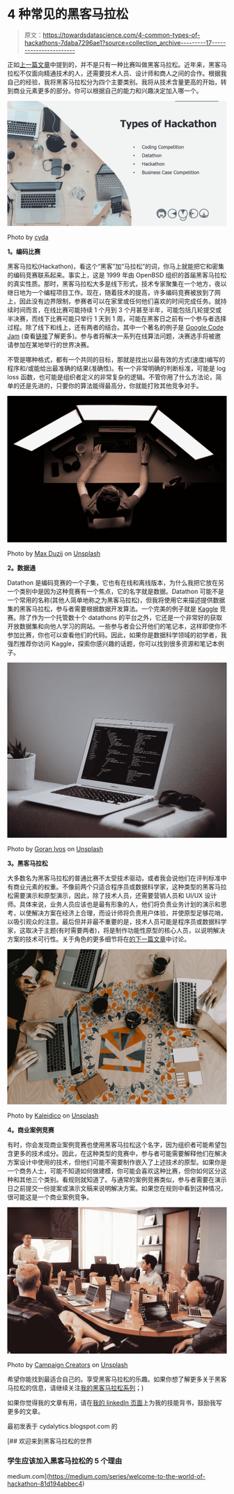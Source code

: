 # 4 种常见的黑客马拉松

> 原文：<https://towardsdatascience.com/4-common-types-of-hackathons-7daba7296ae1?source=collection_archive---------17----------------------->

正如[上一篇文章](/5-reasons-why-students-should-join-hackathon-5c24254bc19b?source=friends_link&sk=2edb598a64d8cbf2518c8e0614522103)中提到的，并不是只有一种比赛叫做黑客马拉松。近年来，黑客马拉松不仅面向精通技术的人，还需要技术人员、设计师和商人之间的合作。根据我自己的经验，我将黑客马拉松分为四个主要类别。我将从技术含量更高的开始，转到商业元素更多的部分。你可以根据自己的能力和兴趣决定加入哪一个。

![](img/845cbf5ceded95d470581ae8e30de9a1.png)

Photo by [cyda](https://cydalytics.blogspot.com/)

**1。编码比赛**

黑客马拉松(Hackathon)，看这个“黑客”加“马拉松”的词，你马上就能把它和密集的编码竞赛联系起来。事实上，这是 1999 年由 OpenBSD 组织的首届黑客马拉松的真实性质。那时，黑客马拉松大多是线下形式，技术专家聚集在一个地方，夜以继日地为一个编程项目工作。现在，随着技术的提高，许多编码竞赛被放到了网上，因此没有边界限制，参赛者可以在家里或任何他们喜欢的时间完成任务。就持续时间而言，在线比赛可能持续 1 个月到 3 个月甚至半年，可能包括几轮提交或半决赛，而线下比赛可能只举行 1 天到 1 周，可能在黑客日之前有一个参与者选择过程。除了线下和线上，还有两者的结合。其中一个著名的例子是 [Google Code Jam](https://codingcompetitions.withgoogle.com/codejam) (查看[链接](https://codingcompetitions.withgoogle.com/codejam)了解更多)。参与者将解决一系列在线算法问题，决赛选手将被邀请参加在某地举行的世界决赛。

不管是哪种格式，都有一个共同的目标，那就是找出以最有效的方式(速度)编写的程序和/或能给出最准确的结果(准确性)。有一个非常明确的判断标准，可能是 log loss 函数，也可能是组织者定义的非常复杂的逻辑。不管你用了什么方法论，简单的还是先进的，只要你的算法能得最高分，你就能打败其他竞争对手。

![](img/3b747da23fe534616aa4e7d6997e4236.png)

Photo by [Max Duzij](https://unsplash.com/@max_duz?utm_source=medium&utm_medium=referral) on [Unsplash](https://unsplash.com?utm_source=medium&utm_medium=referral)

**2。数据通**

Datathon 是编码竞赛的一个子集，它也有在线和离线版本，为什么我把它放在另一个类别中是因为这种竞赛有一个焦点，它的名字就是数据。Datathon 可能不是一个常用的名称(其他人简单地称之为黑客马拉松)，但我将使用它来描述提供数据集的黑客马拉松，参与者需要根据数据开发算法。一个完美的例子就是 [Kaggle](https://www.kaggle.com/) 竞赛。除了作为一个托管数十个 datathons 的平台之外，它还是一个非常好的获取开放数据集和向他人学习的网站。一些参与者会公开他们的笔记本，这样即使你不参加比赛，你也可以查看他们的代码。因此，如果你是数据科学领域的初学者，我强烈推荐你访问 Kaggle，探索你感兴趣的话题，你可以找到很多资源和笔记本例子。

![](img/798a7f922dc41bb85b59a6798f07cf8d.png)

Photo by [Goran Ivos](https://unsplash.com/@goran_ivos?utm_source=medium&utm_medium=referral) on [Unsplash](https://unsplash.com?utm_source=medium&utm_medium=referral)

**3。黑客马拉松**

大多数名为黑客马拉松的普通比赛不太受技术驱动，或者我会说他们在评判标准中有商业元素的权重。不像前两个只适合程序员或数据科学家，这种类型的黑客马拉松需要演示和原型演示，因此，除了技术人员，还需要营销人员和 UI/UX 设计师。具体来说，业务人员应该也是最有形象的人，他们将负责业务计划的演示和思考，以使解决方案在经济上合理，而设计师将负责用户体验，并使原型足够花哨，以吸引观众的注意。最后但并非最不重要的是，技术人员可能是程序员或数据科学家，这取决于主题(有时需要两者)，将是制作功能性原型的核心人员，以说明解决方案的技术可行性。关于角色的更多细节将在[的下一篇文章](/3-essential-persons-needed-to-win-a-hackathon-71391a084df0?source=friends_link&sk=5c4faa2f5eb2a5f05694cd02e0e801ba)中讨论。

![](img/6df365bd1f84d5325ccb74970b20eeb5.png)

Photo by [Kaleidico](https://unsplash.com/@kaleidico?utm_source=medium&utm_medium=referral) on [Unsplash](https://unsplash.com?utm_source=medium&utm_medium=referral)

**4。商业案例竞赛**

有时，你会发现商业案例竞赛也使用黑客马拉松这个名字，因为组织者可能希望包含更多的技术成分。因此，在这种类型的竞赛中，参与者可能需要解释他们在解决方案设计中使用的技术，但他们可能不需要制作嵌入了上述技术的原型。如果你是一个商务人士，可能不知道如何做建模，你可能会喜欢这种比赛，但你如何区分这种和其他三个类别。看规则就知道了。与通常的案例竞赛类似，参与者需要在演示日之前提交一份提案或演示文稿来说明解决方案。如果您在规则中看到这种情况，很可能这是一个商业案例竞争。

![](img/3ef6d5fa4734aceed206534794c08d56.png)

Photo by [Campaign Creators](https://unsplash.com/@campaign_creators?utm_source=medium&utm_medium=referral) on [Unsplash](https://unsplash.com?utm_source=medium&utm_medium=referral)

希望你能找到最适合自己的。享受黑客马拉松的乐趣。如果你想了解更多关于黑客马拉松的信息，请继续关注[我的黑客马拉松系列](https://medium.com/series/welcome-to-the-world-of-hackathon-81d194abbec4)；)

如果你觉得我的文章有用，请在[我的 linkedIn 页面](https://www.linkedin.com/in/carrielsc/)上为我的技能背书，鼓励我写更多的文章。

最初发表于 cydalytics.blogspot.com 的

[](https://medium.com/series/welcome-to-the-world-of-hackathon-81d194abbec4) [## 欢迎来到黑客马拉松的世界

### 学生应该加入黑客马拉松的 5 个理由

medium.com](https://medium.com/series/welcome-to-the-world-of-hackathon-81d194abbec4)